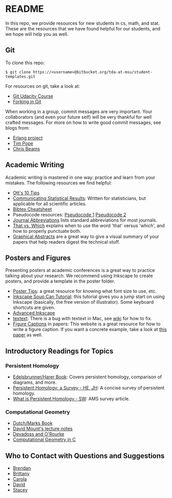 # README #

In this repo, we provide resources for new students in cs, math,
and stat.  These are the resources that we have found
helpful for our students, and we hope will help you as well.

## Git ##

To clone this repo:
```
$ git clone https://<username>@bitbucket.org/tda-at-msu/student-templates.git
```

For resources on git, take a look at:

- [Git Udacity
  Course](https://www.udacity.com/course/how-to-use-git-and-github--ud775)
- [Forking in Git](https://help.github.com/articles/fork-a-repo/)

When working in a group, commit messages are very important.  Your collaborators
(and even your future self) will be very thankful for well crafted messages.
For more on how to write good commit messages, see blogs from:

- [Erlang project](https://github.com/erlang/otp/wiki/writing-good-commit-messages)
- [Tim Pope](http://tbaggery.com/2008/04/19/a-note-about-git-commit-messages.html)
- [Chris Beams](https://chris.beams.io/posts/git-commit/)

## Academic Writing ##

Academic writing is mastered in one way: practice and learn from your mistakes.  The following resources we find helpful:

- [Ott's 10 Tips](http://www.ms.uky.edu/~kott/proof_help.pdf)
- [Communicating Statistical Results](https://www.math.ttu.edu/~atrindad/stat5302-5303/Materials/Hoeting-Givens.pdf):
  Written for statisticians, but applicable for all scientific articles.
- [Bibtex Cheatsheet](https://en.wikibooks.org/wiki/LaTeX/Bibliography_Management)
- Pseudocode resources:
  [Pseudocode
  1](https://onlinelibrary.wiley.com/doi/pdf/10.1002/0470029757.app1)
  [Pseudocode 2](https://www.cs.oberlin.edu/~asharp/cs383/2007fa/handouts/pseudocode.pdf)
- [Journal Abbreviations](https://mathscinet.ams.org/msnhtml/serials.pdf) lists
  standard abbreviations for most journals.
- [That vs. Which](https://www.quickanddirtytips.com/education/grammar/which-versus-that-0) explains when to use the word 'that' versus 'which', and how to properly punctuate both.
- [Graphical
  Abstracts](https://www.animateyour.science/post/how-to-design-an-effective-graphical-abstract-the-ultimate-guide)
  are a great way to give a visual summary of your papers that help readers
  digest the technical stuff.

## Posters and Figures ##

Presenting posters at academic conferences is a great way to practice talking
about your research.  We recommend using Inkscape to create posters, and provide
a template in the poster folder.

- [Poster Tips](https://www.makesigns.com/tutorials/poster-design-layout.aspx):
  a great resource for knowing what font size to use, etc.
- [Inkscape Soup Can Tutorial](http://tavmjong.free.fr/INKSCAPE/MANUAL/html/SoupCan.html): this tutorial gives you a jump start on using Inkscape (basically, the free version of illustrator).  Some keyboard shortcuts are given.
- [Advanced Inkscape](https://inkscape.org/en/doc/tutorials/advanced/tutorial-advanced.en.html)
- [textext](https://textext.github.io/textext/install/windows.html).  There is a bug with textext in Mac, see [wiki](https://github.com/compTAG/student-resources/wiki/Inkscape-&-Mac-Errors-with-textext) for how to fix.
- [Figure
  Captions](http://www.biosciencewriters.com/Tips-for-Writing-Outstanding-Scientific-Figure-Legends.aspx) in papers:
  This website is a great resource for how to write a figure caption. If you
  want a concrete example, take a look at [this
  paper](http://pub.ist.ac.at/~edels/Papers/2012-P-11-PHTheoryPractice.pdf) as
  well.

## Introductory Readings for Topics ##

### Persistent Homology
- [Edelsbrunner/Harer Book](https://bookstore.ams.org/mbk-69/): Covers
  persistent homology, comparison of diagrams, and more.
- [Persistent Homology: a Survey - HE,
  JH](https://www.researchgate.net/publication/228629885_Persistent_homology-a_survey):
  A concise survey of persistent homology.
- [What is Persistent Homology -
  SW](http://www.ams.org/notices/201101/rtx110100036p.pdf): AMS survey article.

### Computational Geometry
- [Dutch/Marks Book](https://www.springer.com/us/book/9783540779735)
- [David Mount's lecture notes](http://www.cs.umd.edu/class/fall2014/cmsc754/Lects/cmsc754-fall14-lects.pdf)
- [Devadoss and O'Rourke](https://press.princeton.edu/titles/9489.html)
- [Computational Geometry in C](https://cs.smith.edu/~jorourke/books/compgeom.html)

## Who to Contact with Questions and Suggestions ##

- [Brendan](https://brendanmumey.wordpress.com/)
- [Brittany](http://www.fasy.us)
- [Carola](http://www.cs.tulane.edu/~carola/)
- [David](http://www.millman.us)
- [Stacey](http://www.math.montana.edu/shancock/)
